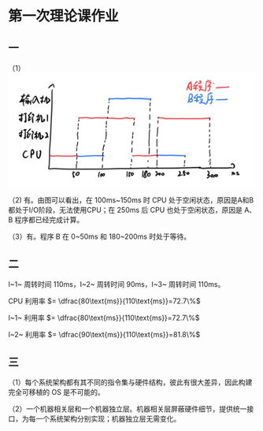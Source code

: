 # 第一次理论课作业

## 一

（1）![IMG_7352.jpeg](assets/IMG_7352.jpeg)

（2) 有。由图可以看出，在 100ms~150ms 时 CPU 处于空闲状态，原因是A和B都处于I/O阶段，无法使用CPU；在 250ms 后 CPU 也处于空闲状态，原因是 A、B 程序都已经完成计算。

（3）有。程序 B 在 0~50ms 和 180~200ms 时处于等待。

## 二

I~1~ 周转时间 110ms，I~2~ 周转时间 90ms，I~3~ 周转时间 110ms。

CPU 利用率 $= \dfrac{80\text{ms}}{110\text{ms}}=72.7\%$

I~1~ 利用率 $= \dfrac{80\text{ms}}{110\text{ms}}=72.7\%$

I~2~ 利用率 $= \dfrac{90\text{ms}}{110\text{ms}}=81.8\%$

## 三

（1）每个系统架构都有其不同的指令集与硬件结构，彼此有很大差异，因此构建完全可移植的 OS 是不可能的。

（2）一个机器相关层和一个机器独立层。机器相关层屏蔽硬件细节，提供统一接口，为每一个系统架构分别实现；机器独立层无需变化。